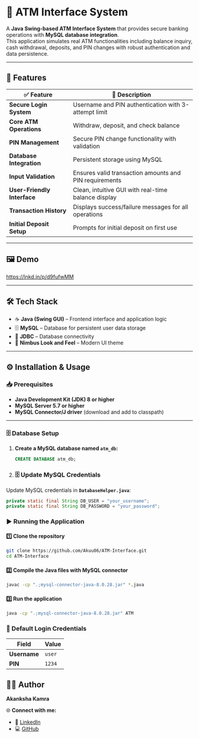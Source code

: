 # 🏧 ATM Interface System  

A **Java Swing-based ATM Interface System** that provides secure banking operations with **MySQL database integration**.  
This application simulates real ATM functionalities including balance inquiry, cash withdrawal, deposits, and PIN changes with robust authentication and data persistence.  

---

## 🚀 Features  

| ✅ Feature               | 📄 Description |
|------------------------|---------------|
| **Secure Login System** | Username and PIN authentication with 3-attempt limit |
| **Core ATM Operations** | Withdraw, deposit, and check balance |
| **PIN Management** | Secure PIN change functionality with validation |
| **Database Integration** | Persistent storage using MySQL |
| **Input Validation** | Ensures valid transaction amounts and PIN requirements |
| **User-Friendly Interface** | Clean, intuitive GUI with real-time balance display |
| **Transaction History** | Displays success/failure messages for all operations |
| **Initial Deposit Setup** | Prompts for initial deposit on first use |

---

## 🖼️ Demo  

https://lnkd.in/p/d9fufwMM

---

## 🛠️ Tech Stack  

- ☕ **Java (Swing GUI)** – Frontend interface and application logic  
- 🗄️ **MySQL** – Database for persistent user data storage  
- 🔌 **JDBC** – Database connectivity  
- 🎨 **Nimbus Look and Feel** – Modern UI theme  

---

## ⚙️ Installation & Usage  

### 📥 Prerequisites  

- **Java Development Kit (JDK) 8 or higher**  
- **MySQL Server 5.7 or higher**  
- **MySQL Connector/J driver** (download and add to classpath)  

---

### 🗄️ Database Setup  

1. **Create a MySQL database named `atm_db`:**  
   ```sql
   CREATE DATABASE atm_db;

2. ### 🗄️ Update MySQL Credentials  

Update MySQL credentials in **`DatabaseHelper.java`**:  

```java
private static final String DB_USER = "your_username";
private static final String DB_PASSWORD = "your_password";

```
### ▶️ Running the Application  

#### 1️⃣ Clone the repository  
```bash
git clone https://github.com/Akuu06/ATM-Interface.git
cd ATM-Interface

```
#### 2️⃣ Compile the Java files with MySQL connector  
```bash
javac -cp ".;mysql-connector-java-8.0.28.jar" *.java

```
#### 3️⃣ Run the application  
```bash
java -cp ".;mysql-connector-java-8.0.28.jar" ATM

```
### 🔑 Default Login Credentials  

| Field       | Value   |
|------------|--------|
| **Username** | `user` |
| **PIN**      | `1234` |

## 👨‍💻 Author  
**Akanksha Kamra**  

🌐 **Connect with me:**  
- 🔗 [LinkedIn](https://www.linkedin.com/in/akanksha-kamra)  
- 💻 [GitHub](https://github.com/Akuu06)  


